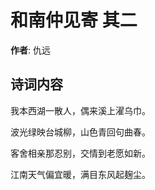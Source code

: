 # 和南仲见寄  其二

**作者**: 仇远

## 诗词内容

我本西湖一散人，偶来溪上濯乌巾。

波光绿映台城柳，山色青回句曲春。

客舍相亲那忍别，交情到老愿如新。

江南天气偏宜暖，满目东风起麹尘。

